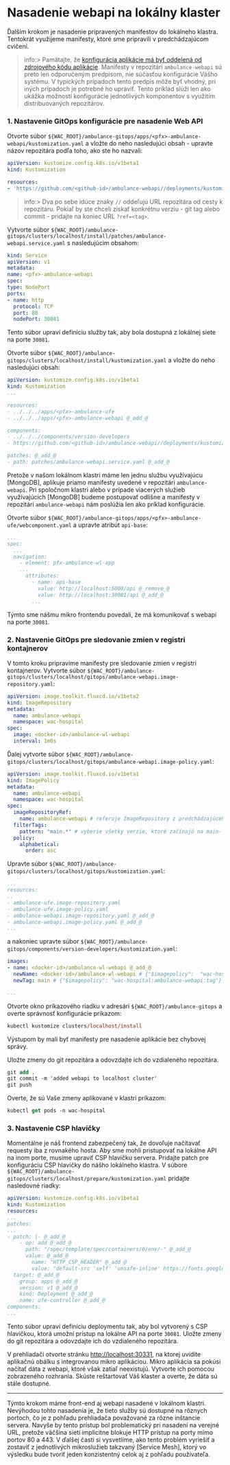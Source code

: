 # Nasadenie webapi na lokálny klaster

Ďalším krokom je nasadenie pripravených manifestov do lokálneho klastra. Tentokrát využijeme manifesty, ktoré sme pripravili v predchádzajúcom cvičení.

>info:> Pamätajte, že [konfigurácia aplikácie má byť oddelená od zdrojového kódu aplikácie](https://12factor.net/build-release-run). Manifesty v repozitári `ambulance-webapi` sú preto len odporučeným predpisom, nie súčasťou konfigurácie Vášho systému. V typických prípadoch tento predpis môže byť vhodný, pri iných prípadoch je potrebné ho upraviť. Tento príklad slúži len ako ukážka možností konfigurácie jednotlivých komponentov s využitím distribuovaných repozitárov.

### 1. Nastavenie GitOps konfigurácie pre nasadenie Web API

Otvorte súbor `${WAC_ROOT}/ambulance-gitops/apps/<pfx>-ambulance-webapi/kustomization.yaml` a vložte do neho nasledujúci obsah - upravte názov repozitára podľa toho, ako ste ho nazvali:

```yaml
apiVersion: kustomize.config.k8s.io/v1beta1
kind: Kustomization

resources:
- 'https://github.com/<github-id>/ambulance-webapi//deployments/kustomize/install' # ?ref=v1.0.1
```

>info:> Dva po sebe idúce znaky `//` oddeľujú URL repozitára od cesty k repozitáru. Pokiaľ by ste chceli získať konkrétnu verziu - git tag alebo commit - pridajte na koniec URL  `?ref=<tag>`.

Vytvorte súbor `${WAC_ROOT}/ambulance-gitops/clusters/localhost/install/patches/ambulance-webapi.service.yaml` s nasledujúcim obsahom:

```yaml
kind: Service
apiVersion: v1
metadata:
name: <pfx>-ambulance-webapi
spec:  
type: NodePort
ports:
- name: http
  protocol: TCP
  port: 80
  nodePort: 30081
```

Tento súbor upraví definíciu služby tak, aby bola dostupná z lokálnej siete na porte `30081`.

Otvorte súbor `${WAC_ROOT}/ambulance-gitops/clusters/localhost/install/kustomization.yaml` a vložte do neho nasledujúci obsah:

```yaml
apiVersion: kustomize.config.k8s.io/v1beta1
kind: Kustomization
...

resources:
- ../../../apps/<pfx>-ambulance-ufe
- ../../../apps/<pfx>-ambulance-webapi @_add_@

components: 
- ../../../components/version-developers
- https://github.com/<github-id>/ambulance-webapi//deployments/kustomize/components/mongodb @_add_@

patches: @_add_@
- path: patches/ambulance-webapi.service.yaml @_add_@
```

Pretože v našom lokálnom klastri máme len jednu službu využívajúcu [MongoDB], aplikuje priamo manifesty uvedené v repozitári `ambulance-webapi`. Pri spoločnom klastri alebo v prípade viacerých služieb využívajúcich [MongoDB] budeme postupovať odlišne a manifesty v repozitári  `ambulance-webapi` nám poslúžia len ako príklad konfigurácie.

Otvorte súbor `${WAC_ROOT}/ambulance-gitops/apps/<pfx>-ambulance-ufe/webcomponent.yaml` a upravte atribút `api-base`:

```yaml
...
spec:   
  ...
  navigation:
    - element: pfx-ambulance-wl-app    
    ...
      attributes:
        - name: api-base
          value: http://localhost:5000/api @_remove_@
          value: http://localhost:30081/api @_add_@
        ...
```

Týmto sme nášmu mikro frontendu povedali, že má komunikovať s webapi na porte `30081`.

### 2. Nastavenie GitOps pre sledovanie zmien v registri kontajnerov

V tomto kroku pripravíme manifesty pre sledovanie zmien v registri kontajnerov. Vytvorte súbor `${WAC_ROOT}/ambulance-gitops/clusters/localhost/gitops/ambulance-webapi.image-repository.yaml`:

```yaml
apiVersion: image.toolkit.fluxcd.io/v1beta2
kind: ImageRepository
metadata:
  name: ambulance-webapi
  namespace: wac-hospital
spec:
  image: <docker-id>/ambulance-wl-webapi
  interval: 1m0s
```

Ďalej vytvorte súbor `${WAC_ROOT}/ambulance-gitops/clusters/localhost/gitops/ambulance-webapi.image-policy.yaml`:

```yaml
apiVersion: image.toolkit.fluxcd.io/v1beta1
kind: ImagePolicy
metadata:
  name: ambulance-webapi
  namespace: wac-hospital
spec:
  imageRepositoryRef:
    name: ambulance-webapi # referuje ImageRepository z predchádzajúceho kroku 
  filterTags:
    pattern: "main.*" # vyberie všetky verzie, ktoré začínajú na main- (napr. main-20240315.1200)
  policy:
    alphabetical:
      order: asc
```

Upravte súbor `${WAC_ROOT}/ambulance-gitops/clusters/localhost/gitops/kustomization.yaml`:

```yaml
...
resources:
..
- ambulance-ufe.image-repository.yaml
- ambulance-ufe.image-policy.yaml
- ambulance-webapi.image-repository.yaml @_add_@
- ambulance-webapi.image-policy.yaml @_add_@
...
```

a nakoniec upravte súbor `${WAC_ROOT}/ambulance-gitops/components/version-developers/kustomization.yaml`:

```yaml
images:
- name: <docker-id>/ambulance-wl-webapi @_add_@
  newName: <docker-id>/ambulance-wl-webapi # {"$imagepolicy":  "wac-hospital:ambulance-webapi:name"} @_add_@
  newTag: main # {"$imagepolicy": "wac-hospital:ambulance-webapi:tag"} @_add_@

...
```

Otvorte okno príkazového riadku v adresári `${WAC_ROOT}/ambulance-gitops` a overte správnosť konfigurácie príkazom:

```ps
kubectl kustomize clusters/localhost/install
```

Výstupom by mali byť manifesty pre nasadenie aplikácie bez chybovej správy.

Uložte zmeny do git repozitára a odovzdajte ich do vzdialeného repozitára.

```ps
git add .
git commit -m 'added webapi to localhost cluster'
git push
```

Overte, že sú Vaše zmeny aplikované v klastri príkazom:

```ps
kubectl get pods -n wac-hospital
```

### 3. Nastavenie CSP hlavičky

Momentálne je náš frontend zabezpečený tak, že dovoľuje načítavať requesty iba z rovnakého hosta. Aby sme mohli pristupovať na lokálne API na inom porte, musíme upraviť CSP hlavičku servera. Pridajte patch pre konfiguráciu CSP hlavičky do nášho lokálneho klastra. V súbore `${WAC_ROOT}/ambulance-gitops/clusters/localhost/prepare/kustomization.yaml` pridajte nasledovné riadky:

```yaml
apiVersion: kustomize.config.k8s.io/v1beta1
kind: Kustomization
resources:
...
patches: 
...
- patch: |- @_add_@
    - op: add @_add_@
      path: "/spec/template/spec/containers/0/env/-" @_add_@
      value: @_add_@
        name: "HTTP_CSP_HEADER" @_add_@
        value: "default-src 'self' 'unsafe-inline' https://fonts.googleapis.com/ https://fonts.gstatic.com/; font-src 'self' https://fonts.googleapis.com/ https://fonts.gstatic.com/; script-src 'nonce-{NONCE_VALUE}'; connect-src 'self' localhost:30331 localhost:30081" @_add_@
  target: @_add_@
    group: apps @_add_@
    version: v1 @_add_@
    kind: Deployment @_add_@
    name: ufe-controller @_add_@
components:
...
```

Tento súbor upraví definíciu deploymentu tak, aby bol vytvorený s CSP hlavičkou, ktorá umožní prístup na lokálne API na porte `30081`. Uložte zmeny do git repozitára a odovzdajte ich do vzdialeného repozitára.

V prehliadači otvorte stránku [http://localhost:30331](http://localhost:30331), na ktorej uvidíte aplikačnú obálku s integrovanou mikro aplikáciou. Mikro aplikácia sa pokúsi načítať dáta z webapi, ktoré však zatiaľ neexistujú. Vytvorte ich pomocou zobrazeného rozhrania. Skúste reštartovať Váš klaster a overte, že dáta sú stále dostupné.

<hr/>

Týmto krokom máme front-end aj webapi nasadené v lokálnom klastri. Nevýhodou tohto nasadenia je, že tieto služby sú dostupné na rôznych portoch, čo je z pohľadu prehliadača považované za rôzne inštancie servera. Navyše by tento prístup bol problematický pri nasadení na verejné URL, pretože väčšina sietí implicitne blokuje HTTP prístup na porty mimo portov 80 a 443. V ďalšej časti si vysvetlíme, ako tento problém vyriešiť a zostaviť z jednotlivých mikroslužieb takzvaný [Service Mesh], ktorý vo výsledku bude tvoriť jeden konzistentný celok aj z pohľadu používateľa.
